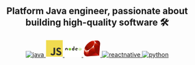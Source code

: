## <p align="center">Platform Java engineer, passionate about building high-quality software 🛠<p>
  

<p align="center">
  <a href="https://github.com/AJ8GH/java-port" target="_blank">
    <img src="https://user-images.githubusercontent.com/76049802/122830152-d94a5780-d2df-11eb-8e8a-654ae013a47b.png" alt="java" width="65" height="40"/>
  </a>
  
  <a href="https://github.com/AJ8GH/bowling-score-calculator" target="_blank"> 
    <img src="https://raw.githubusercontent.com/devicons/devicon/master/icons/javascript/javascript-original.svg" alt="javascript" width="40" height="40"/> 
  </a>
  
  <a href="https://github.com/AJ8GH/code-timer" target="_blank"> 
    <img src="https://raw.githubusercontent.com/devicons/devicon/master/icons/nodejs/nodejs-original-wordmark.svg" alt="nodejs" width="40" height="40"/> 
  </a>
    
  <a href="https://github.com/AJ8GH/chitter-challenge" target="_blank">
    <img src="https://raw.githubusercontent.com/devicons/devicon/master/icons/ruby/ruby-original.svg" alt="ruby" width="40" height="40"/>
  </a>
  
  <a href="https://github.com/AJ8GH/h-appy-client-clone" target="_blank">
    <img src="https://reactnative.dev/img/header_logo.svg" alt="reactnative" width="40" height="40"/> 
  </a>
  
  <a href="https://github.com/AJ8GH/rock-paper-scissors-lizard-spock" target="_blank">
    <img src="https://user-images.githubusercontent.com/76049802/117265053-bf49d800-ae4b-11eb-80fd-38fc697d2a5b.png" alt="python" width="40" height="40"/> 
  </a>
</p>
